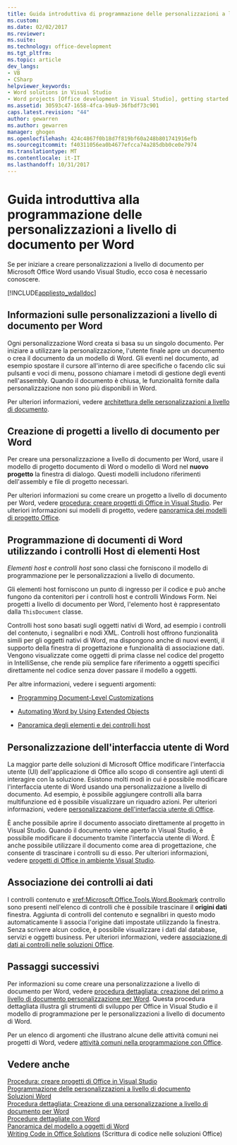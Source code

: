 ```yaml
---
title: Guida introduttiva di programmazione delle personalizzazioni a livello di documento per Word | Documenti Microsoft
ms.custom: 
ms.date: 02/02/2017
ms.reviewer: 
ms.suite: 
ms.technology: office-development
ms.tgt_pltfrm: 
ms.topic: article
dev_langs:
- VB
- CSharp
helpviewer_keywords:
- Word solutions in Visual Studio
- Word projects [Office development in Visual Studio], getting started
ms.assetid: 30593c47-1658-4fca-b9a9-36fbdf73c901
caps.latest.revision: "44"
author: gewarren
ms.author: gewarren
manager: ghogen
ms.openlocfilehash: 424c4867f0b18d7f819bf60a248b801741916efb
ms.sourcegitcommit: f40311056ea0b4677efcca74a285dbb0ce0e7974
ms.translationtype: MT
ms.contentlocale: it-IT
ms.lasthandoff: 10/31/2017
---
```

# <a name="getting-started-programming-document-level-customizations-for-word"></a>Guida introduttiva alla programmazione delle personalizzazioni a livello di documento per Word
  Se per iniziare a creare personalizzazioni a livello di documento per Microsoft Office Word usando Visual Studio, ecco cosa è necessario conoscere.  
  
 [!INCLUDE[appliesto_wdalldoc](../vsto/includes/appliesto-wdalldoc-md.md)]  
  
## <a name="understanding-how-document-level-customizations-for-word-work"></a>Informazioni sulle personalizzazioni a livello di documento per Word  
 Ogni personalizzazione Word creata si basa su un singolo documento. Per iniziare a utilizzare la personalizzazione, l'utente finale apre un documento o crea il documento da un modello di Word. Gli eventi nel documento, ad esempio spostare il cursore all'interno di aree specifiche o facendo clic sui pulsanti e voci di menu, possono chiamare i metodi di gestione degli eventi nell'assembly. Quando il documento è chiusa, le funzionalità fornite dalla personalizzazione non sono più disponibili in Word.  
  
 Per ulteriori informazioni, vedere [architettura delle personalizzazioni a livello di documento](../vsto/architecture-of-document-level-customizations.md).  
  
## <a name="creating-document-level-projects-for-word"></a>Creazione di progetti a livello di documento per Word  
 Per creare una personalizzazione a livello di documento per Word, usare il modello di progetto documento di Word o modello di Word nel **nuovo progetto** la finestra di dialogo. Questi modelli includono riferimenti dell'assembly e file di progetto necessari.  
  
 Per ulteriori informazioni su come creare un progetto a livello di documento per Word, vedere [procedura: creare progetti di Office in Visual Studio](../vsto/how-to-create-office-projects-in-visual-studio.md). Per ulteriori informazioni sui modelli di progetto, vedere [panoramica dei modelli di progetto Office](../vsto/office-project-templates-overview.md).  
  
## <a name="programming-word-documents-by-using-host-items-host-controls"></a>Programmazione di documenti di Word utilizzando i controlli Host di elementi Host  
 *Elementi host* e *controlli host* sono classi che forniscono il modello di programmazione per le personalizzazioni a livello di documento.  
  
 Gli elementi host forniscono un punto di ingresso per il codice e può anche fungono da contenitori per i controlli host e controlli Windows Form. Nei progetti a livello di documento per Word, l'elemento host è rappresentato dalla `ThisDocument` classe.  
  
 Controlli host sono basati sugli oggetti nativi di Word, ad esempio i controlli del contenuto, i segnalibri e nodi XML. Controlli host offrono funzionalità simili per gli oggetti nativi di Word, ma dispongono anche di nuovi eventi, il supporto della finestra di progettazione e funzionalità di associazione dati. Vengono visualizzate come oggetti di prima classe nel codice del progetto in IntelliSense, che rende più semplice fare riferimento a oggetti specifici direttamente nel codice senza dover passare il modello a oggetti.  
  
 Per altre informazioni, vedere i seguenti argomenti:  
  
-   [Programming Document-Level Customizations](../vsto/programming-document-level-customizations.md)  
  
-   [Automating Word by Using Extended Objects](../vsto/automating-word-by-using-extended-objects.md)  
  
-   [Panoramica degli elementi e dei controlli host](../vsto/host-items-and-host-controls-overview.md)  
  
## <a name="customizing-the-user-interface-of-word"></a>Personalizzazione dell'interfaccia utente di Word  
 La maggior parte delle soluzioni di Microsoft Office modificare l'interfaccia utente (UI) dell'applicazione di Office allo scopo di consentire agli utenti di interagire con la soluzione. Esistono molti modi in cui è possibile modificare l'interfaccia utente di Word usando una personalizzazione a livello di documento. Ad esempio, è possibile aggiungere controlli alla barra multifunzione ed è possibile visualizzare un riquadro azioni. Per ulteriori informazioni, vedere [personalizzazione dell'interfaccia utente di Office](../vsto/office-ui-customization.md).  
  
 È anche possibile aprire il documento associato direttamente al progetto in Visual Studio. Quando il documento viene aperto in Visual Studio, è possibile modificare il documento tramite l'interfaccia utente di Word. È anche possibile utilizzare il documento come area di progettazione, che consente di trascinare i controlli su di esso. Per ulteriori informazioni, vedere [progetti di Office in ambiente Visual Studio](../vsto/office-projects-in-the-visual-studio-environment.md).  
  
## <a name="binding-controls-to-data"></a>Associazione dei controlli ai dati  
 I controlli contenuto e <xref:Microsoft.Office.Tools.Word.Bookmark> controllo sono presenti nell'elenco di controlli che è possibile trascinare il **origini dati** finestra. Aggiunta di controlli del contenuto e segnalibri in questo modo automaticamente li associa l'origine dati impostate utilizzando la finestra. Senza scrivere alcun codice, è possibile visualizzare i dati dal database, servizi e oggetti business. Per ulteriori informazioni, vedere [associazione di dati ai controlli nelle soluzioni Office](../vsto/binding-data-to-controls-in-office-solutions.md).  
  
## <a name="next-steps"></a>Passaggi successivi  
 Per informazioni su come creare una personalizzazione a livello di documento per Word, vedere [procedura dettagliata: creazione del primo a livello di documento personalizzazione per Word](../vsto/walkthrough-creating-your-first-document-level-customization-for-word.md). Questa procedura dettagliata illustra gli strumenti di sviluppo per Office in Visual Studio e il modello di programmazione per le personalizzazioni a livello di documento di Word.  
  
 Per un elenco di argomenti che illustrano alcune delle attività comuni nei progetti di Word, vedere [attività comuni nella programmazione con Office](../vsto/common-tasks-in-office-programming.md).  
  
## <a name="see-also"></a>Vedere anche  
 [Procedura: creare progetti di Office in Visual Studio](../vsto/how-to-create-office-projects-in-visual-studio.md)   
 [Programmazione delle personalizzazioni a livello di documento](../vsto/programming-document-level-customizations.md)   
 [Soluzioni Word](../vsto/word-solutions.md)   
 [Procedura dettagliata: Creazione di una personalizzazione a livello di documento per Word](../vsto/walkthrough-creating-your-first-document-level-customization-for-word.md)   
 [Procedure dettagliate con Word](../vsto/walkthroughs-using-word.md)   
 [Panoramica del modello a oggetti di Word](../vsto/word-object-model-overview.md)   
 [Writing Code in Office Solutions](../vsto/writing-code-in-office-solutions.md) (Scrittura di codice nelle soluzioni Office)  
  
  